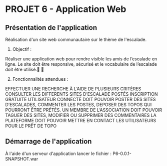 # PROJET 6 - Application Web 

## Présentation de l'application

Réalisation d'un site web communautaire sur le thème de l'escalade.

 1. Objectif :
  	
  Réaliser une application web pour rendre visible les amis de l’escalade en ligne.
  Le site doit être responsive, sécurisé et le vocabulaire de l’escalade doit être utilisé. 							
	
  2. Fonctionnalités attendues :
  
  EFFECTUER UNE RECHERCHE À L’AIDE DE PLUSIEURS CRITÈRES
  CONSULTER LES DIFFERENTS SITES D’ESCALADE POSTÉS
  INSCRIPTION GRATUITE
  UTILISATEUR CONNECTÉ DOIT POUVOIR POSTER DES SITES D’ESCALADES, COMMENTER LES POSTES, DEPOSER DES TOPOS QUI 
  POURRONT ÊTRE PRÉTÉS.
  UN MEMBRE DE L’ASSOCIATION DOIT POUVOIR TAGUER DES SITES, MODIFIER OU SUPPRIMER DES COMMENTAIRES
  LA PLATEFORME DOIT POUVOIR METTRE EN CONTACT LES UTILISATEURS POUR LE PRÊT DE TOPO

## Démarrage de l'application

À l'aide d'un serveur d'application lancer le fichier : P6-0.0.1-SNAPSHOT.war 



